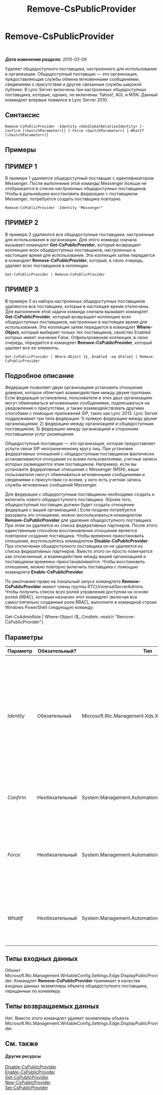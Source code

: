 ﻿---
title: Remove-CsPublicProvider
TOCTitle: Remove-CsPublicProvider
ms:assetid: b9eec2f4-cf36-41b7-8023-67790cc8d4cd
ms:mtpsurl: https://technet.microsoft.com/ru-ru/library/Gg412906(v=OCS.15)
ms:contentKeyID: 49310993
ms.date: 05/19/2016
mtps_version: v=OCS.15
ms.translationtype: HT
---

# Remove-CsPublicProvider

 

_**Дата изменения раздела:** 2015-03-09_

Удаляет общедоступного поставщика, настроенного для использования в организации. Общедоступный поставщик — это организация, предоставляющая службы обмена мгновенными сообщениями, сведениями о присутствии и другие связанные службы широкой публике. В Lync Server включены три настроенных общедоступных поставщика, которые, однако, не включены: Yahoo\!, AOL и MSN. Данный командлет впервые появился в Lync Server 2010.

## Синтаксис

    Remove-CsPublicProvider -Identity <XdsGlobalRelativeIdentity> [-Confirm [<SwitchParameter>]] [-Force <SwitchParameter>] [-WhatIf [<SwitchParameter>]]

## Примеры

## ПРИМЕР 1

В примере 1 удаляется общедоступный поставщик с идентификатором Messenger. После выполнения этой команды Messenger больше не отображается в списке настроенных общедоступных поставщиков. Чтобы в дальнейшем восстановить федерацию с поставщиком Messenger, потребуется создать поставщика повторно.

    Remove-CsPublicProvider -Identity "Messenger"

## ПРИМЕР 2

В примере 2 удаляются все общедоступные поставщики, настроенные для использования в организации. Для этого команда сначала вызывает командлет **Get-CsPublicProvider**, который возвращает коллекцию всех общедоступных поставщиков, настроенных в настоящее время для использования. Эта коллекция затем передается в командлет **Remove-CsPublicProvider**, который, в свою очередь, удаляет всех поставщиков в коллекции.

    Get-CsPublicProvider | Remove-CsPublicProvider

## ПРИМЕР 3

В примере 3 из набора настроенных общедоступных поставщиков удаляются все поставщики, которые в настоящее время отключены. Для выполнения этой задачи команда сначала вызывает командлет **Get-CsPublicProvider**, который возвращает коллекцию всех общедоступных поставщиков, настроенных в настоящее время для использования. Эта коллекция затем передается в командлет **Where-Object**, который выбирает только тех поставщиков, свойство Enabled которых имеет значение False. Отфильтрованная коллекция, в свою очередь, передается в командлет **Remove-CsPublicProvider**, который удаляет все ее элементы.

    Get-CsPublicProvider | Where-Object {$_.Enabled -eq $False} | Remove-CsPublicProvider

## Подробное описание

Федерация позволяет двум организациям установить отношение доверия, которое облегчает взаимодействие между двумя группами. Если федерация установлена, пользователи в этих двух организациях могут обмениваться мгновенными сообщениями, подписываться на уведомления о присутствии, а также взаимодействовать другими способами с помощью приложений SIP, таких как Lync 2013. Lync Server поддерживает три типа федерации: 1) прямую федерацию между двумя организациями; 2) федерацию между организацией и общедоступным поставщиком; 3) федерацию между организацией и сторонним поставщиком услуг размещения.

Общедоступный поставщик — это организация, которая предоставляет услуги связи SIP неограниченному кругу лиц. При установке федеративных отношений с общедоступным поставщиком фактически устанавливаются отношения со всеми пользователями, учетные записи которых размещаются этим поставщиком. Например, если вы установите федеративные отношения с Messenger (MSN), ваши пользователи смогут обмениваться мгновенными сообщениями и сведениями о присутствии со всеми, у кого есть учетная запись службы мгновенных сообщений Messenger.

Для федерации с общедоступным поставщиком необходимо создать и включить нового общедоступного поставщика. (Кроме того, общедоступный поставщик должен будет создать отношение федерации с вашей организацией.) Если позднее потребуется разорвать это отношение, можно воспользоваться командлетом **Remove-CsPublicProvider** для удаления общедоступного поставщика. При этом он удаляется из списка федеративных партнеров. После этого единственным способом восстановления отношения является повторное создание поставщика. Чтобы временно приостановить отношение, воспользуйтесь командлетом **Disable-CsPublicProvider**. При отключении общедоступного поставщика он не удаляется из списка федеративных партнеров. Вместо этого он просто помечается как отключенный, и взаимодействие между вашей организацией и поставщиком временно приостанавливается. Чтобы восстановить отношение, можно повторно включить поставщика с помощью командлета **Enable-CsPublicProvider**.

По умолчанию право на локальный запуск командлета **Remove-CsPublicProvider** имеют члены группы RTCUniversalServerAdmins. Чтобы получить список всех ролей управления доступом на основе ролей (RBAC), которым назначен этот командлет (включая все самостоятельно созданные роли RBAC), выполните в командной строке Windows PowerShell следующую команду:

Get-CsAdminRole | Where-Object {$\_.Cmdlets –match "Remove-CsPublicProvider"}

## Параметры


<table>
<colgroup>
<col style="width: 25%" />
<col style="width: 25%" />
<col style="width: 25%" />
<col style="width: 25%" />
</colgroup>
<thead>
<tr class="header">
<th>Параметр</th>
<th>Обязательный?</th>
<th>Тип</th>
<th>Описание</th>
</tr>
</thead>
<tbody>
<tr class="odd">
<td><p><em>Identity</em></p></td>
<td><p>Обязательный</p></td>
<td><p>Microsoft.Rtc.Management.Xds.XdsGlobalRelativeIdentity</p></td>
<td><p>Уникальный идентификатор общедоступного поставщика, которого необходимо удалить. Идентификатор обычно представляет собой имя веб-сайта, на котором предоставляются веб-службы (например, Yahoo!, AOL, MSN и т. д.).</p></td>
</tr>
<tr class="even">
<td><p><em>Confirm</em></p></td>
<td><p>Необязательный</p></td>
<td><p>System.Management.Automation.SwitchParameter</p></td>
<td><p>Запрашивает подтверждение перед выполнением команды.</p></td>
</tr>
<tr class="odd">
<td><p><em>Force</em></p></td>
<td><p>Необязательный</p></td>
<td><p>System.Management.Automation.SwitchParameter</p></td>
<td><p>Подавляет отображение любых сообщений о некритических ошибках, которые могут возникать при выполнении этой команды.</p></td>
</tr>
<tr class="even">
<td><p><em>WhatIf</em></p></td>
<td><p>Необязательный</p></td>
<td><p>System.Management.Automation.SwitchParameter</p></td>
<td><p>Описывает, что произойдет при выполнении команды без реального выполнения команды.</p></td>
</tr>
</tbody>
</table>


## Типы входных данных

Объект Microsoft.Rtc.Management.WritableConfig.Settings.Edge.DisplayPublicProvider. Командлет **Remove-CsPublicProvider** принимает в качестве входных данных экземпляры объекта общедоступного поставщика, переданные по конвейеру.

## Типы возвращаемых данных

Нет. Вместо этого командлет удаляет экземпляры объекта Microsoft.Rtc.Management.WritableConfig.Settings.Edge.DisplayPublicProvider.

## См. также

#### Другие ресурсы

[Disable-CsPublicProvider](disable-cspublicprovider.md)  
[Enable-CsPublicProvider](enable-cspublicprovider.md)  
[Get-CsPublicProvider](get-cspublicprovider.md)  
[New-CsPublicProvider](new-cspublicprovider.md)  
[Set-CsPublicProvider](set-cspublicprovider.md)

